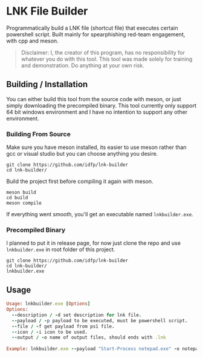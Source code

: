 # LNK File Builder
Programmatically build a LNK file (shortcut file) that executes certain powershell script. Built mainly for spearphishing red-team engagement, with cpp and meson.

> Disclaimer:
> I, the creator of this program, has no responsibility for whatever you do with this tool. This tool was made solely for training and demonstration. Do anything at your own risk.

## Building / Installation

You can either build this tool from the source code with meson, or just simply downloading the precompiled binary. This tool currently only support 64 bit windows environment and I have no intention to support any other environment.

### Building From Source
Make sure you have meson installed, its easier to use meson rather than gcc or visual studio but you can choose anything you desire.

```
git clone https://github.com/idfp/lnk-builder
cd lnk-builder/
```
Build the project first before compiling it again with meson.
```
meson build
cd build
meson compile
```
If everything went smooth, you'll get an executable named `lnkbuilder.exe`.

### Precompiled Binary
I planned to put it in release page, for now just clone the repo and use `lnkbuilder.exe` in root folder of this project.

```
git clone https://github.com/idfp/lnk-builder
cd lnk-builder/
lnkbuilder.exe
```

## Usage
```ruby
Usage: lnkbuilder.exe [Options]                                             
Options:
  --description / -d set description for lnk file.                                                 
  --payload / -p payload to be executed, must be powershell script.                                               
  --file / -f get payload from ps1 file.                                                 
  --icon / -i icon to be used.                                                 
  --output / -o name of output files, should ends with .lnk                                                   
    
Example: lnkbuilder.exe --payload "Start-Process notepad.exe" -o notepad.lnk                                                   
```